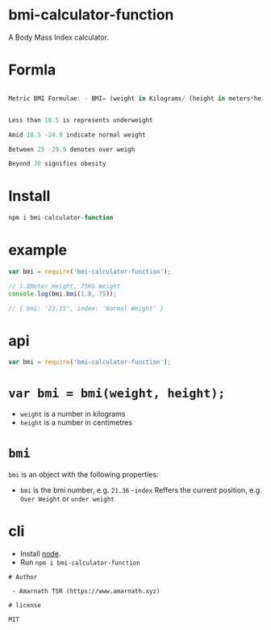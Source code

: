 bmi-calculator-function
=======================

A Body Mass Index calculator.

# Formla

```js

Metric BMI Formulae: - BMI= (weight in Kilograms/ (height in meters*height in meters))


Less than 18.5 is represents underweight

Amid 18.5 -24.9 indicate normal weight

Between 25 -29.9 denotes over weigh

Beyond 30 signifies obesity
```

# Install

```js
npm i bmi-calculator-function

```
# example

```js
var bmi = require('bmi-calculator-function');

// 1.8Meter Height, 75KG Weight
console.log(bmi.bmi(1.8, 75));

// { bmi: '23.15', index: 'Normal Weight' }
```

# api

```js
var bmi = require('bmi-calculator-function');
```

# `var bmi = bmi(weight, height);`

- `weight` is a number in kilograms
- `height` is a number in centimetres

# `bmi`

`bmi` is an object with the following properties:

- `bmi` is the bmi number, e.g. `21.36`
-`index` Reffers the current position, e.g. `Over Weight` or `under weight`


# cli

- Install [node](http://nodejs.org/download).
- Run `npm i bmi-calculator-function`

```
# Author

 - Amarnath TSR (https://www.amarnath.xyz)

# license

MIT